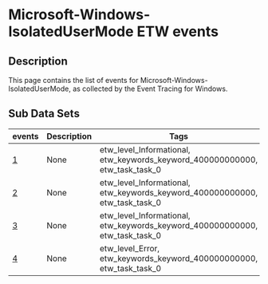 # Microsoft-Windows-IsolatedUserMode ETW events

## Description
This page contains the list of events for Microsoft-Windows-IsolatedUserMode, as collected by the Event Tracing for Windows.

## Sub Data Sets
|events|Description|Tags|
|---|---|---|
|[1](events/event-1.md)|None|etw_level_Informational, etw_keywords_keyword_400000000000, etw_task_task_0|
|[2](events/event-2.md)|None|etw_level_Informational, etw_keywords_keyword_400000000000, etw_task_task_0|
|[3](events/event-3.md)|None|etw_level_Informational, etw_keywords_keyword_400000000000, etw_task_task_0|
|[4](events/event-4.md)|None|etw_level_Error, etw_keywords_keyword_400000000000, etw_task_task_0|
